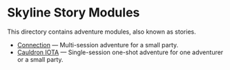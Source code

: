 # Skyline Story Modules

This directory contains adventure modules, also known as stories.

* [Connection](connection) — Multi-session adventure for a small party.
* [Cauldron IOTA](iaso) — Single-session one-shot adventure for one adventurer or a small party.
